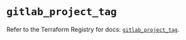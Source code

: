 # `gitlab_project_tag`

Refer to the Terraform Registry for docs: [`gitlab_project_tag`](https://registry.terraform.io/providers/gitlabhq/gitlab/18.0.0/docs/resources/project_tag).
